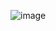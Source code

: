 ![image](https://user-images.githubusercontent.com/90271486/198339610-6048b1eb-a206-48b9-b814-fe535d0fb452.png)

